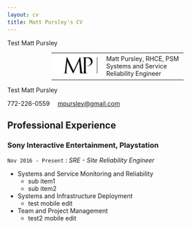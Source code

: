```yaml
---
layout: cv
title: Matt Pursley's CV
---
```


Test Matt Pursley

<center><table style="width:60%">
  <tr>
    <td valign="middle"><img src="assets/matt pursley resume logo v2 cropped.png" width="200"></td>
    <td valign="middle" align="left"> Matt Pursley, RHCE, PSM<br>Systems and Service Reliability Engineer</td>
  </tr>
</table>
</center>

Test Matt Pursley

<div id="webaddress">
<i class="fi-telephone"></i>
772-226-0559
<i class="fi-mail" style="margin-left:1em"></i>
<a href="mpursley@gmail.com">mpursley@gmail.com</a>
</div>

## Professional Experience

### __Sony Interactive Entertainment, Playstation__
```Nov 2016 - Present``` : _SRE - Site Reliability Engineer_

* Systems and Service Monitoring and Reliability
  * sub item1
  * sub item2
* Systems and Infrastructure Deployment
  * test mobile edit
* Team and Project Management
  * test2 mobile edit
